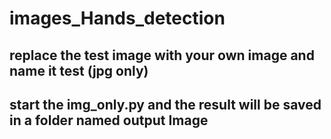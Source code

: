 # images_Hands_detection
## replace the test image with your own image and name it test (jpg only)
## start the img_only.py and the result will be saved in a folder named output Image
